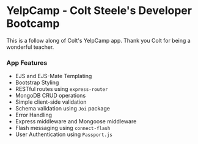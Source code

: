 # YelpCamp - Colt Steele's Developer Bootcamp

This is a follow along of Colt's YelpCamp app.
Thank you Colt for being a wonderful teacher.

### App Features

- EJS and EJS-Mate Templating
- Bootstrap Styling
- RESTful routes using `express-router`
- MongoDB CRUD operations
- Simple client-side validation
- Schema validation using `Joi` package
- Error Handling
- Express middleware and Mongoose middleware
- Flash messaging using `connect-flash`
- User Authentication using `Passport.js`

